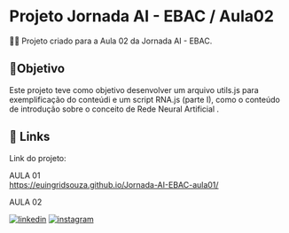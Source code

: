 # Projeto Jornada AI - EBAC / Aula02


👩‍💻 Projeto criado para a Aula 02 da Jornada AI - EBAC.



## 🎯Objetivo
Este projeto teve como objetivo desenvolver um arquivo utils.js para exemplificação do conteúdi e um script RNA.js (parte I), como o conteúdo de introdução sobre o conceito de Rede Neural Artificial .



## 🔗 Links
Link do projeto: 

AULA 01
<br>
https://euingridsouza.github.io/Jornada-AI-EBAC-aula01/

AULA 02
<br>



[![linkedin](https://img.shields.io/badge/linkedin-0A66C2?style=for-the-badge&logo=linkedin&logoColor=white)](https://www.linkedin.com/in/ingrid-coelho-de-abreu-de-souza?utm_source=share&utm_campaign=share_via&utm_content=profile&utm_medium=android_app)
[![instagram](https://img.shields.io/badge/instagram-833ab4?style=for-the-badge&logo=instagram&logoColor=white)](https://instagram.com/ingridcoelhoab.s?utm_source=qr&igshid=ZDExYjZkNGI0OA==)

